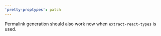 ```yaml
---
'pretty-proptypes': patch
---
```


Permalink generation should also work now when `extract-react-types` is used.
